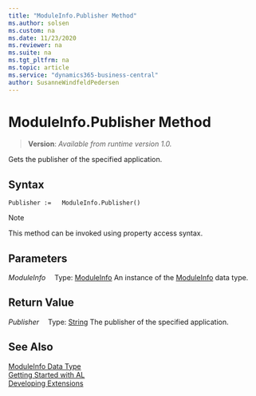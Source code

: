 ```yaml
---
title: "ModuleInfo.Publisher Method"
ms.author: solsen
ms.custom: na
ms.date: 11/23/2020
ms.reviewer: na
ms.suite: na
ms.tgt_pltfrm: na
ms.topic: article
ms.service: "dynamics365-business-central"
author: SusanneWindfeldPedersen
---
```

[//]: # (START>DO_NOT_EDIT)
[//]: # (IMPORTANT:Do not edit any of the content between here and the END>DO_NOT_EDIT.)
[//]: # (Any modifications should be made in the .xml files in the ModernDev repo.)
# ModuleInfo.Publisher Method
> **Version**: _Available from runtime version 1.0._

Gets the publisher of the specified application.


## Syntax
```
Publisher :=   ModuleInfo.Publisher()
```
> [!NOTE]
> This method can be invoked using property access syntax.

## Parameters
*ModuleInfo*
&emsp;Type: [ModuleInfo](moduleinfo-data-type.md)
An instance of the [ModuleInfo](moduleinfo-data-type.md) data type.

## Return Value
*Publisher*
&emsp;Type: [String](../string/string-data-type.md)
The publisher of the specified application.


[//]: # (IMPORTANT: END>DO_NOT_EDIT)
## See Also
[ModuleInfo Data Type](moduleinfo-data-type.md)  
[Getting Started with AL](../../devenv-get-started.md)  
[Developing Extensions](../../devenv-dev-overview.md)
